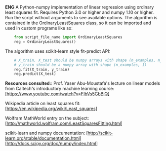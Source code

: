 **ENG**
A Python-numpy implementation of linear regression using ordinary least squares fit.
Requires Python 3.0 or higher and numpy 1.10 or higher.
Run the script without arguments to see available options.
The algorithm is contained in the OrdinaryLeastSquares class, so it can be imported and used in custom programs like so:

```python
    from script_file_name import OrdinaryLeastSquares
    reg = OrdinaryLeastSquares()
```

The algorithm uses scikit-learn style fit-predict API:

```python
    # X_train, X_test should be numpy arrays with shape (n_examples, n_features)
    # y_train should be a numpy array with shape (n_examples, 1)
    reg.fit(X_train, y_train)
    reg.predict(X_test)
```

**Resources consulted:**:
Prof. Yaser Abu-Moustafa's  lecture on linear models from Caltech's introductory machine learning course:
[https://www.youtube.com/watch?v=FIbVs5GbBlQ]

Wikipedia article on least squares fit:
[https://en.wikipedia.org/wiki/Least_squares]

Wolfram MathWorld entry on the subject:
[http://mathworld.wolfram.com/LeastSquaresFitting.html]

scikit-learn and numpy documentation:
[http://scikit-learn.org/stable/documentation.html]
[http://docs.scipy.org/doc/numpy/index.html]
